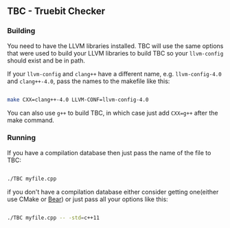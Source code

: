 ## TBC - Truebit Checker

### Building
You need to have the LLVM libraries installed. TBC will use the same options that were used to build your LLVM libraries to build TBC so your `llvm-config` should exist and be in path.<br/>

If your `llvm-config` and `clang++` have a different name, e.g. `llvm-config-4.0` and `clang++-4.0`, pass the names to the makefile like this:<br/>

```bash

make CXX=clang++-4.0 LLVM-CONF=llvm-config-4.0

```
You can also use `g++` to build TBC, in which case just add `CXX=g++` after the make command.<br/>

### Running
If you have a compilation database then just pass the name of the file to TBC:<br/>
```bash

./TBC myfile.cpp

```

if you don't have a compilation database either consider getting one(either use CMake or [Bear](https://github.com/rizsotto/Bear)) or just pass all your options like this:<br/>
```bash

./TBC myfile.cpp -- -std=c++11

```
